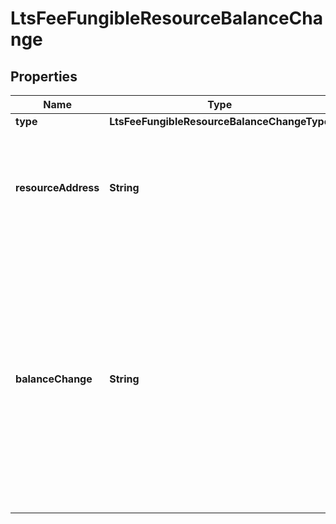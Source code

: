 

# LtsFeeFungibleResourceBalanceChange


## Properties

| Name | Type | Description | Notes |
|------------ | ------------- | ------------- | -------------|
|**type** | **LtsFeeFungibleResourceBalanceChangeType** |  |  |
|**resourceAddress** | **String** | The Bech32m-encoded human readable version of the fungible resource&#39;s address  |  |
|**balanceChange** | **String** | The string-encoded decimal representing the amount of change for the fungible resource. A decimal is formed of some signed integer &#x60;m&#x60; of attos (&#x60;10^(-18)&#x60;) units, where &#x60;-2^(192 - 1) &lt;&#x3D; m &lt; 2^(192 - 1)&#x60;.  |  |



